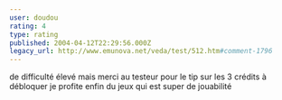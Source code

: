 ```yaml
---
user: doudou
rating: 4
type: rating
published: 2004-04-12T22:29:56.000Z
legacy_url: http://www.emunova.net/veda/test/512.htm#comment-1796
---
```

de difficulté élevé mais merci au testeur pour le tip sur les 3 crédits à débloquer je profite enfin du jeux qui est super de jouabilité